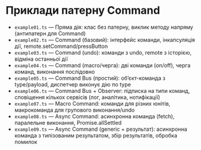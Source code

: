 # Приклади патерну Command

- `example01.ts` — Пряма дія: клас без патерну, виклик методу напряму (антипатерн для Command)
- `example02.ts` — Command (базовий): інтерфейс команди, інкапсуляція дії, remote.setCommand/pressButton
- `example03.ts` — Command (undo): команди з undo, remote з історією, відміна останньої дії
- `example04.ts` — Command (macro/черга): дві команди (on/off), черга команд, виконання послідовно
- `example05.ts` — Command Bus (простий): обʼєкт-команда з type/payload, диспетчер виконує дію по type
- `example06.ts` — Command Bus + Observer: підписка на типи команд, сповіщення кількох сервісів (лог, аналітика, нотифікації)
- `example07.ts` — Macro Command: команди для різних юнітів, макрокоманда для групового виконання/undo
- `example08.ts` — Async Command: асинхронна команда (fetch), паралельне виконання, Promise.allSettled
- `example09.ts` — Async Command (generic + результат): асинхронна команда з типізованим результатом, збір результатів, обробка помилок
